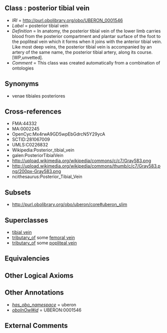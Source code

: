 
## Class : posterior tibial vein

 * *IRI* = http://purl.obolibrary.org/obo/UBERON_0001546
 * *Label* = posterior tibial vein
 * *Definition* = In anatomy, the posterior tibial vein of the lower limb carries blood from the posterior compartment and plantar surface of the foot to the popliteal vein which it forms when it joins with the anterior tibial vein. Like most deep veins, the posterior tibial vein is accompanied by an artery of the same name, the posterior tibial artery, along its course. [WP,unvetted].
 * *Comment* = This class was created automatically from a combination of ontologies

## Synonyms

 * venae tibiales posteriores

## Cross-references

 * FMA:44332
 * MA:0002245
 * OpenCyc:Mx4rwA9GD5wpEbGdrcN5Y29ycA
 * SCTID:281067009
 * UMLS:C0226832
 * Wikipedia:Posterior_tibial_vein
 * galen:PosteriorTibialVein
 * http://upload.wikimedia.org/wikipedia/commons/c/c7/Gray583.png
 * http://upload.wikimedia.org/wikipedia/commons/thumb/c/c7/Gray583.png/200px-Gray583.png
 * ncithesaurus:Posterior_Tibial_Vein

## Subsets

 * http://purl.obolibrary.org/obo/uberon/core#uberon_slim

## Superclasses

 * [tibial vein](../../UBERON/70/UBERON_0010370.md)
 * [tributary_of](../../core#tributary/of/core#tributary_of.md) some [femoral vein](../../UBERON/61/UBERON_0001361.md)
 * [tributary_of](../../core#tributary/of/core#tributary_of.md) some [popliteal vein](../../UBERON/44/UBERON_0001544.md)

## Equivalencies


## Other Logical Axioms


## Other Annotations

 * *[has_obo_namespace](../../ce/oboInOwl#hasOBONamespace.md)* = uberon
 * *[oboInOwl#id](../../id/oboInOwl#id.md)* = UBERON:0001546

## External Comments

